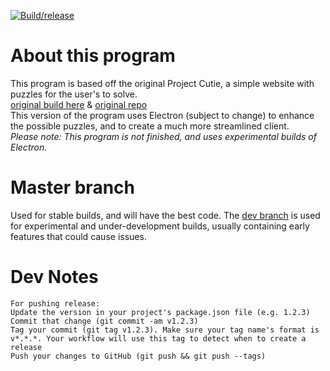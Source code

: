 [![Build/release](https://github.com/bakabakabakabakabaka/Project-Cutie-Electron/actions/workflows/build.yml/badge.svg?branch=master)](https://github.com/bakabakabakabakabaka/Project-Cutie-Electron/actions/workflows/build.yml)
  
# About this program
This program is based off the original Project Cutie, a simple website with puzzles for the user's to solve.  
[original build here](http://project-cutie.baka.host/) & [original repo](https://github.com/bakabakabakabakabaka/Project-Cutie)  
This version of the program uses Electron (subject to change) to enhance the possible puzzles, and to create a much more streamlined client.  
*Please note: This program is not finished, and uses experimental builds of Electron.*

# Master branch
Used for stable builds, and will have the best code. 
The [dev branch](https://github.com/bakabakabakabakabaka/Project-Cutie-Electron/tree/dev) is used for experimental and under-development builds, usually containing early features that could cause issues.  
  
  
# Dev Notes
```
For pushing release:
Update the version in your project's package.json file (e.g. 1.2.3)
Commit that change (git commit -am v1.2.3)
Tag your commit (git tag v1.2.3). Make sure your tag name's format is v*.*.*. Your workflow will use this tag to detect when to create a release
Push your changes to GitHub (git push && git push --tags)
```
